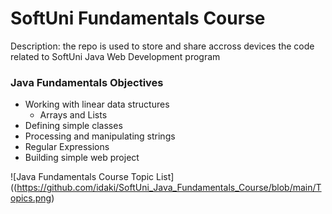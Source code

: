 # SoftUni Fundamentals Course
Description: the repo is used to store and share accross devices the code related to SoftUni Java Web Development program 

### Java Fundamentals Objectives
- Working with linear data structures
  -	Arrays and Lists
-	Defining simple classes
-	Processing and manipulating strings
-	Regular Expressions
-	Building simple web project

![Java Fundamentals Course Topic List]((https://github.com/idaki/SoftUni_Java_Fundamentals_Course/blob/main/Topics.png)











